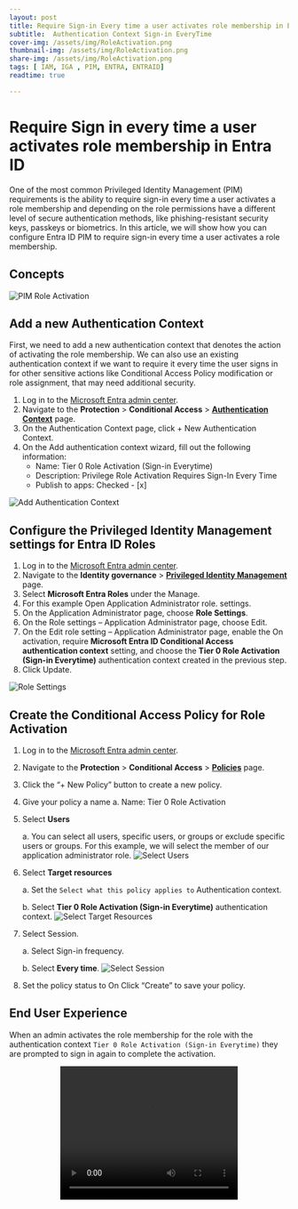 ```yaml
---
layout: post
title: Require Sign-in Every time a user activates role membership in Entra ID
subtitle:  Authentication Context Sign-in EveryTime
cover-img: /assets/img/RoleActivation.png
thumbnail-img: /assets/img/RoleActivation.png
share-img: /assets/img/RoleActivation.png
tags: [ IAM, IGA , PIM, ENTRA, ENTRAID]
readtime: true

---
```

# Require Sign in every time a user activates role membership in Entra ID

One of the most common Privileged Identity Management (PIM) requirements is the ability to require sign-in every time a user activates a role membership and depending on the role permissions have a different level of secure authentication methods, like phishing-resistant security keys, passkeys or biometrics. In this article, we will show how you can configure Entra ID PIM to require sign-in every time a user activates a role membership.

## Concepts

![PIM Role Activation](/assets/img/RoleActivation.png)


## Add a new Authentication Context

First, we need to add a new authentication context that denotes the action of activating the role membership. We can also use an existing authentication context if we want to require it every time the user signs in for other sensitive actions like Conditional Access Policy modification or role assignment, that may need additional security.

1. Log in to the [Microsoft Entra admin center](https://entra.microsoft.com).
1. Navigate to the **Protection** > **Conditional Access** > **[Authentication Context](https://entra.microsoft.com/#view/Microsoft_AAD_ConditionalAccess/ConditionalAccessBlade/~/AuthenticationContext/fromNav/)** page.
1. On the Authentication Context page, click + New Authentication Context.
1. On the Add authentication context wizard, fill out the following information:
    * Name: Tier 0 Role Activation (Sign-in Everytime)
    * Description: Privilege Role Activation Requires Sign-In Every Time
    * Publish to apps: Checked - [x]

![Add Authentication Context](/assets/img/RoleActivation2.png)

## Configure the Privileged Identity Management settings for Entra ID Roles

1. Log in to the [Microsoft Entra admin center](https://entra.microsoft.com).
1. Navigate to the **Identity governance** > **[Privileged Identity Management](https://aka.ms/ad/pim)** page.
1. Select **Microsoft Entra Roles** under the Manage.
1. For this example Open Application Administrator role. settings.
1. On the Application Administrator page, choose **Role Settings**.
1. On the Role settings  – Application Administrator page, choose Edit.
1. On the Edit role setting – Application Administrator page, enable the On activation, require **Microsoft Entra ID Conditional Access authentication context** setting, and choose the **Tier 0 Role Activation (Sign-in Everytime)** authentication context created in the previous step.
1. Click Update.

![Role Settings](/assets/img/RoleActivation3.png)

## Create the Conditional Access Policy for Role Activation

1. Log in to the [Microsoft Entra admin center](https://entra.microsoft.com).
1. Navigate to the **Protection** > **Conditional Access** > **[Policies](https://entra.microsoft.com/#view/Microsoft_AAD_ConditionalAccess/ConditionalAccessBlade/~/Policies/fromNav/)** page.
1. Click the “+ New Policy” button to create a new policy.
1. Give your policy a name
    a. Name: Tier 0 Role Activation
1. Select **Users**

    a. You can select all users, specific users, or groups or exclude specific users or groups. For this example, we will select the member of our application administrator role.
    ![Select Users](/assets/img/RoleActivation4.png)


1. Select **Target resources**

    a. Set the `Select what this policy applies to` Authentication context.

    b. Select **Tier 0 Role Activation (Sign-in Everytime)** authentication context.
    ![Select Target Resources](/assets/img/RoleActivation5.png)

1. Select Session.

    a. Select Sign-in frequency.

    b. Select **Every time**.
    ![Select Session](/assets/img/RoleActivation6.png)

1. Set the policy status to On
Click “Create” to save your policy.



## End User Experience

When an admin activates the role membership for the role with the authentication context `Tier 0 Role Activation (Sign-in Everytime)` they are prompted to sign in again to complete the activation.
<center>
<video width="320" height="240" controls>
  <source src="/assets/img/RoleActivation8 (1).mp4" type="video/mp4">
</video>
</center>


